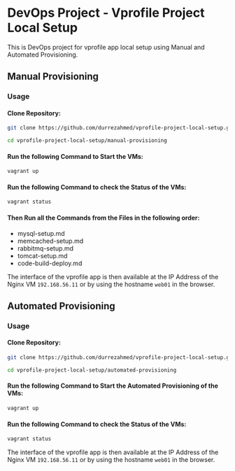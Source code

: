 # DevOps Project - Vprofile Project Local Setup

This is DevOps project for vprofile app local setup using Manual and Automated Provisioning.

## Manual Provisioning

### Usage

#### Clone Repository:

```bash
git clone https://github.com/durrezahmed/vprofile-project-local-setup.git
```

```bash
cd vprofile-project-local-setup/manual-provisioning
```

#### Run the following Command to Start the VMs:

```bash
vagrant up
```

#### Run the following Command to check the Status of the VMs:

```bash
vagrant status
```

#### Then Run all the Commands from the Files in the following order:

- mysql-setup.md
- memcached-setup.md
- rabbitmq-setup.md
- tomcat-setup.md
- code-build-deploy.md

The interface of the vprofile app is then available at the IP Address of the Nginx VM `192.168.56.11` or by using the hostname `web01` in the browser.

## Automated Provisioning

### Usage

#### Clone Repository:

```bash
git clone https://github.com/durrezahmed/vprofile-project-local-setup.git
```

```bash
cd vprofile-project-local-setup/automated-provisioning
```

#### Run the following Command to Start the Automated Provisioning of the VMs:

```bash
vagrant up
```

#### Run the following Command to check the Status of the VMs:

```bash
vagrant status
```

The interface of the vprofile app is then available at the IP Address of the Nginx VM `192.168.56.11` or by using the hostname `web01` in the browser.
